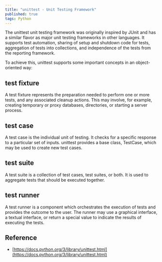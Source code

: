 ```yaml
---
title: "unittest - Unit Testing Framework"
published: true
tags: Python
---
```


The unittest unit testing framework was originally inspired by JUnit and has a
similar flavor as major unit testing frameworks in other languages. It
supports test automation, sharing of setup and shutdown code for tests,
aggregation of tests into collections, and independence of the tests from the
reporting framework.

To achieve this, unittest supports some important concepts in an
object-oriented way:

## test fixture

A test fixture represents the preparation needed to perform one or more tests,
and any associated cleanup actions. This may involve, for example, creating
temporary or proxy databases, directories, or starting a server process.

## test case

A test case is the individual unit of testing. It checks for a specific
response to a particular set of inputs. unittest provides a base class,
TestCase, which may be used to create new test cases.

## test suite

A test suite is a collection of test cases, test suites, or both. It is used
to aggregate tests that should be executed together.

## test runner

A test runner is a component which orchestrates the execution of tests and
provides the outcome to the user. The runner may use a graphical interface, a
textual interface, or return a special value to indicate the results of
executing the tests.

## Reference

- [https://docs.python.org/3/library/unittest.html](https://docs.python.org/3/library/unittest.html)